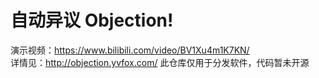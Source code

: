 # 自动异议 Objection!
演示视频：https://www.bilibili.com/video/BV1Xu4m1K7KN/  
详情见：http://objection.yvfox.com/
此仓库仅用于分发软件，代码暂未开源
